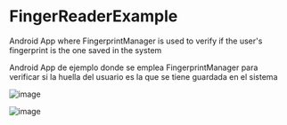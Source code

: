# FingerReaderExample

Android App where FingerprintManager is used to verify if the user's fingerprint is the one saved in the system

Android App de ejemplo donde se emplea FingerprintManager para verificar si la huella del usuario es la que se tiene guardada en el sistema

![image](https://user-images.githubusercontent.com/60962053/131307322-b5d26415-400f-4422-a776-0eff6e91b1bc.png)

![image](https://user-images.githubusercontent.com/60962053/131307386-40d7844a-db08-4827-b59e-e503f2fcf818.png)
